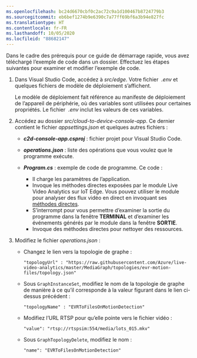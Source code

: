 ```yaml
---
ms.openlocfilehash: bc24d6670cbf0c2ac72c9a1d100467b8724779b3
ms.sourcegitcommit: eb6bef1274b9e6390c7a77ff69bf6a3b94e827fc
ms.translationtype: HT
ms.contentlocale: fr-FR
ms.lasthandoff: 10/05/2020
ms.locfileid: "88682147"
---
```

Dans le cadre des prérequis pour ce guide de démarrage rapide, vous avez téléchargé l’exemple de code dans un dossier. Effectuez les étapes suivantes pour examiner et modifier l’exemple de code.

1. Dans Visual Studio Code, accédez à *src/edge*. Votre fichier  *.env* et quelques fichiers de modèle de déploiement s’affichent.

    Le modèle de déploiement fait référence au manifeste de déploiement de l’appareil de périphérie, où des variables sont utilisées pour certaines propriétés. Le fichier  *.env* inclut les valeurs de ces variables.
1. Accédez au dossier *src/cloud-to-device-console-app*. Ce dernier contient le fichier *appsettings.json* et quelques autres fichiers :
    * ***c2d-console-app.csproj*** : fichier projet pour Visual Studio Code.
    * ***operations.json*** : liste des opérations que vous voulez que le programme exécute.
    * ***Program.cs*** : exemple de code de programme. Ce code :

        * Il charge les paramètres de l’application.
        * Invoque les méthodes directes exposées par le module Live Video Analytics sur IoT Edge. Vous pouvez utiliser le module pour analyser des flux vidéo en direct en invoquant ses [méthodes directes](../../../direct-methods.md). 
        * S’interrompt pour vous permettre d’examiner la sortie du programme dans la fenêtre **TERMINAL** et d’examiner les événements générés par le module dans la fenêtre **SORTIE**.
        * Invoque des méthodes directes pour nettoyer des ressources.

1. Modifiez le fichier *operations.json* :
    * Changez le lien vers la topologie de graphe :

        `"topologyUrl" : "https://raw.githubusercontent.com/Azure/live-video-analytics/master/MediaGraph/topologies/evr-motion-files/topology.json"`
    * Sous `GraphInstanceSet`, modifiez le nom de la topologie de graphe de manière à ce qu’il corresponde à la valeur figurant dans le lien ci-dessus précédent :
    
      `"topologyName" : "EVRToFilesOnMotionDetection"`
    * Modifiez l’URL RTSP pour qu’elle pointe vers le fichier vidéo :

        `"value": "rtsp://rtspsim:554/media/lots_015.mkv"`
    * Sous `GraphTopologyDelete`, modifiez le nom :

        `"name": "EVRToFilesOnMotionDetection"`
